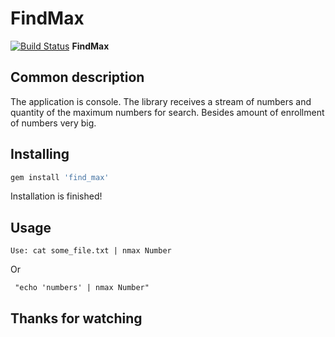 # FindMax

[![Build Status](https://travis-ci.org/Rattt/find_max.svg?branch=master)](https://travis-ci.org/Rattt/find_max) 
**FindMax** 

## Common description

The application is console.
The library receives a stream of numbers and quantity of the maximum numbers for search.
Besides amount of enrollment of numbers very big.


## Installing

  ```ruby
  gem install 'find_max'
  ```
Installation is finished!


## Usage

`Use: cat some_file.txt | nmax Number` 

Or

` "echo 'numbers' | nmax Number"`

## Thanks for watching
